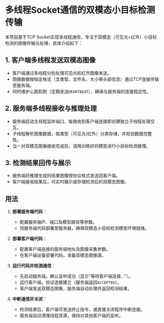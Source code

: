 
# 多线程Socket通信的双模态小目标检测传输

本项目基于TCP Socket实现多线程通信，专注于双模态（可见光+红外）小目标检测的图像传输与处理，具体介绍如下：

## 1. 客户端多线程发送双模态图像
- 客户端通过多线程分别处理可见光和红外图像发送。
- 图像数据按指定格式（含类型、文件名、大小等头部信息）通过TCP连接传输至服务端。
- 同时维护心跳机制（定期发送`HEARTBEAT`），确保与服务端的连接稳定性。

## 2. 服务端多线程接收与推理处理
- 服务端启动主线程监听端口，每接收到客户端连接即创建独立子线程处理交互。
- 子线程解析图像数据，按类型（可见光/红外）分类存储，并校验数据完整性。
- 当一对双模态图像接收完成后，调用训练好的模型进行小目标检测推理。

## 3. 检测结果回传与展示
- 服务端将推理生成的结果图像按协议格式发送回客户端。
- 客户端接收结果后，可实时展示或存储检测后的双模态图像。

## 用法

1. **部署服务端代码**：
   - 配置服务端IP、端口及模型路径等参数。
   - 将服务端代码部署至服务器，确保双模态小目标检测模型环境就绪。

2. **部署客户端代码**：
   - 配置客户端连接的服务端地址及图像采集参数。
   - 在客户端设备部署代码，准备双模态图像源。

3. **运行代码并检测通信**：
   - 先启动服务端，确认监听成功（显示“等待客户端连接...”）。
   - 运行客户端，验证连接建立（服务端返回`ACCEPTED`）。
   - 客户端发送双模态图像，服务端自动处理并返回检测结果。

4. **中断通信并关闭**：
   - 检测结束后，客户端可发送终止指令，或直接关闭程序中断连接。
   - 服务端自动清理线程资源，保持对其他客户端的监听。